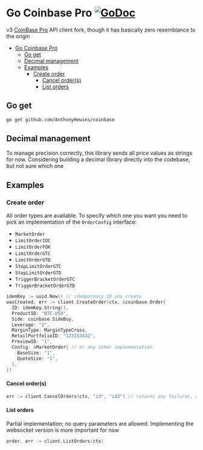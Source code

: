 Go Coinbase Pro [![GoDoc](http://img.shields.io/badge/godoc-reference-blue.svg)](https://pkg.go.dev/github.com/AnthonyHewins/coinbase)
========

v3 [CoinBase Pro](https://pro.coinbase.com) API client fork, though it has basically zero
resemblance to the origin

- [Go Coinbase Pro ](#go-coinbase-pro-)
  - [Go get](#go-get)
  - [Decimal management](#decimal-management)
  - [Examples](#examples)
    - [Create order](#create-order)
      - [Cancel order(s)](#cancel-orders)
      - [List orders](#list-orders)

## Go get

```sh
go get github.com/AnthonyHewins/coinbase
```

## Decimal management

To manage precision correctly, this library sends all price values as strings for now.
Considering building a decimal library directly into the codebase, but not sure which one

## Examples

### Create order

All order types are available. To specify which one you want you need to pick
an implementation of the `OrderConfig` interface:

- `MarketOrder`
- `LimitOrderIOC`
- `LimitOrderFOK`
- `LimitOrderGTC`
- `LimitOrderGTD`
- `StopLimitOrderGTC`
- `StopLimitOrderGTD`
- `TriggerBracketOrderGTC`
- `TriggerBracketOrderGTD`

```go
idemKey := uuid.New() // idempotency ID you create
wasCreated, err := client.CreateOrder(ctx, &coinbase.Order{
  ID: idemKey.String(),
  ProductID: "BTC-USD",
  Side: coinbase.SideBuy,
  Leverage: "2",
  MarginType: MarginTypeCross,
  RetailPortfolioID: "123153432",
  PreviewID: "1",
  Config: &MarketOrder{ // or any other implementation
    BaseSize: "1",
    QuoteSize: "1",
  },
})
```

#### Cancel order(s)

```go
err := client.CancelOrders(ctx, "id", "id2") // returns any failures, any error
```

#### List orders

Partial implementation; no query parameters are allowed.
Implementing the websocket version is more important for now

```go
order, err := client.ListOrders(ctx)
```
